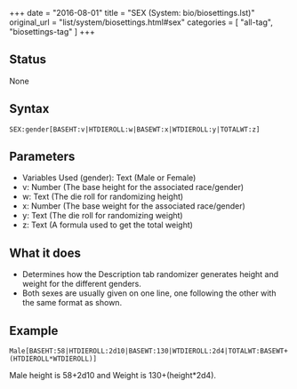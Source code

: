 +++
date = "2016-08-01"
title = "SEX (System: bio/biosettings.lst)"
original_url = "list/system/biosettings.html#sex"
categories = [ "all-tag", "biosettings-tag" ]
+++

## Status

None

## Syntax

`SEX:gender[BASEHT:v|HTDIEROLL:w|BASEWT:x|WTDIEROLL:y|TOTALWT:z]`

## Parameters

-   Variables Used (gender): Text (Male or Female)
-   v: Number (The base height for the
    associated race/gender)
-   w: Text (The die roll for randomizing height)
-   x: Number (The base weight for the
    associated race/gender)
-   y: Text (The die roll for randomizing weight)
-   z: Text (A formula used to get the total weight)



What it does
------------

-   Determines how the Description tab randomizer generates height and
    weight for the different genders.
-   Both sexes are usually given on one line, one following the other
    with the same format as shown.

Example
-------

`Male[BASEHT:58|HTDIEROLL:2d10|BASEWT:130|WTDIEROLL:2d4|TOTALWT:BASEWT+(HTDIEROLL*WTDIEROLL)]`

Male height is 58+2d10 and Weight is 130+(height\*2d4).

